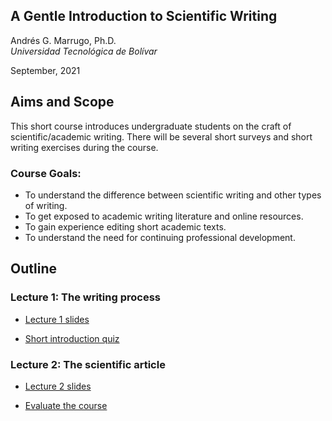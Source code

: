 ## A Gentle Introduction to Scientific Writing

Andrés G. Marrugo, Ph.D.          
*Universidad Tecnológica de Bolívar*

September, 2021

##  Aims and Scope

This short course introduces undergraduate students on the craft of scientific/academic writing. There will be several short surveys and short writing exercises during the course.

### Course Goals: 
- To understand the difference between scientific writing and other types of writing.
- To get exposed to academic writing literature and online resources. 
- To gain experience editing short academic texts.
- To understand the need for continuing professional development.

## Outline

### Lecture 1: The writing process

- [Lecture 1 slides](https://www.dropbox.com/s/fhoodusr1ekv21m/Lec-01-the-basics.pdf?dl=0)

<!-- - [Short introduction quiz](https://forms.gle/g13Gu7sgNMQLo9Rs5) -->
- [Short introduction quiz](a)

### Lecture 2: The scientific article

- [Lecture 2 slides](https://www.dropbox.com/s/32lg0et22w28jlo/Lec-02-writing-a-scientific-paper.pdf?dl=0)

<!-- - [Evaluate the course](https://forms.gle/YhxVVFTGRA3oCtDe8) -->
- [Evaluate the course](b)
